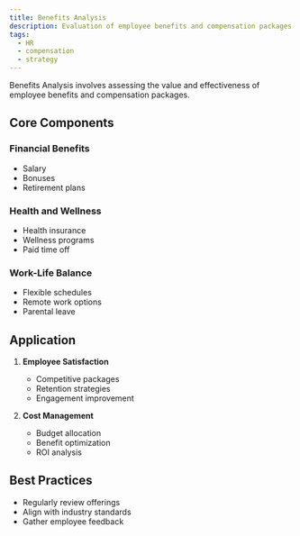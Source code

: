 ```yaml
---
title: Benefits Analysis
description: Evaluation of employee benefits and compensation packages
tags:
  - HR
  - compensation
  - strategy
---
```


Benefits Analysis involves assessing the value and effectiveness of employee benefits and compensation packages.

## Core Components

### Financial Benefits

- Salary
- Bonuses
- Retirement plans

### Health and Wellness

- Health insurance
- Wellness programs
- Paid time off

### Work-Life Balance

- Flexible schedules
- Remote work options
- Parental leave

## Application

1. **Employee Satisfaction**

   - Competitive packages
   - Retention strategies
   - Engagement improvement

2. **Cost Management**
   - Budget allocation
   - Benefit optimization
   - ROI analysis

## Best Practices

- Regularly review offerings
- Align with industry standards
- Gather employee feedback
